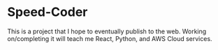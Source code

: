 # Speed-Coder
This is a project that I hope to eventually publish to the web. Working on/completing it will teach me React, Python, and AWS Cloud services.
